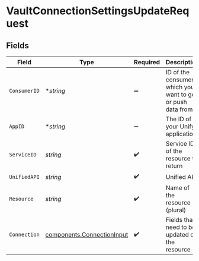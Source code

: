 # VaultConnectionSettingsUpdateRequest


## Fields

| Field                                                                    | Type                                                                     | Required                                                                 | Description                                                              | Example                                                                  |
| ------------------------------------------------------------------------ | ------------------------------------------------------------------------ | ------------------------------------------------------------------------ | ------------------------------------------------------------------------ | ------------------------------------------------------------------------ |
| `ConsumerID`                                                             | **string*                                                                | :heavy_minus_sign:                                                       | ID of the consumer which you want to get or push data from               | test-consumer                                                            |
| `AppID`                                                                  | **string*                                                                | :heavy_minus_sign:                                                       | The ID of your Unify application                                         | dSBdXd2H6Mqwfg0atXHXYcysLJE9qyn1VwBtXHX                                  |
| `ServiceID`                                                              | *string*                                                                 | :heavy_check_mark:                                                       | Service ID of the resource to return                                     | pipedrive                                                                |
| `UnifiedAPI`                                                             | *string*                                                                 | :heavy_check_mark:                                                       | Unified API                                                              | crm                                                                      |
| `Resource`                                                               | *string*                                                                 | :heavy_check_mark:                                                       | Name of the resource (plural)                                            | leads                                                                    |
| `Connection`                                                             | [components.ConnectionInput](../../models/components/connectioninput.md) | :heavy_check_mark:                                                       | Fields that need to be updated on the resource                           |                                                                          |